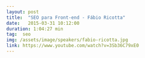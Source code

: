 ```yaml
---
layout: post
title:  "SEO para Front-end - Fábio Ricotta"
date:   2015-03-31 10:12:00
duration: 1:04:27 min
tag:  seo
img: /assets/image/speakers/fabio-ricotta.jpg
link: https://www.youtube.com/watch?v=3Sb36C79xE0
---
```

